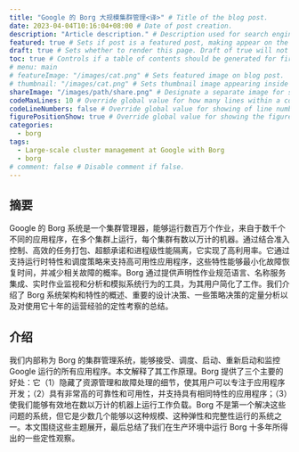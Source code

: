 ```yaml
---
title: "Google 的 Borg 大规模集群管理<译>" # Title of the blog post.
date: 2023-04-04T10:16:04+08:00 # Date of post creation.
description: "Article description." # Description used for search engine.
featured: true # Sets if post is a featured post, making appear on the home page side bar.
draft: true # Sets whether to render this page. Draft of true will not be rendered.
toc: true # Controls if a table of contents should be generated for first-level links automatically.
# menu: main
# featureImage: "/images/cat.png" # Sets featured image on blog post.
# thumbnail: "/images/cat.png" # Sets thumbnail image appearing inside card on homepage.
shareImage: "/images/path/share.png" # Designate a separate image for social media sharing.
codeMaxLines: 10 # Override global value for how many lines within a code block before auto-collapsing.
codeLineNumbers: false # Override global value for showing of line numbers within code block.
figurePositionShow: true # Override global value for showing the figure label.
categories:
  - borg
tags:
  - Large-scale cluster management at Google with Borg
  - borg
# comment: false # Disable comment if false.
---
```


## 摘要  
Google 的 Borg 系统是一个集群管理器，能够运行数百万个作业，来自于数千个不同的应用程序，在多个集群上运行，每个集群有数以万计的机器。通过结合准入控制、高效的任务打包、超额承诺和进程级性能隔离，它实现了高利用率。它通过支持运行时特性和调度策略来支持高可用性应用程序，这些特性能够最小化故障恢复时间，并减少相关故障的概率。Borg 通过提供声明性作业规范语言、名称服务集成、实时作业监视和分析和模拟系统行为的工具，为其用户简化了工作。我们介绍了 Borg 系统架构和特性的概述、重要的设计决策、一些策略决策的定量分析以及对使用它十年的运营经验的定性考察的总结。  

## 介绍  
我们内部称为 Borg 的集群管理系统，能够接受、调度、启动、重新启动和监控 Google 运行的所有应用程序。本文解释了其工作原理。Borg 提供了三个主要的好处：它（1）隐藏了资源管理和故障处理的细节，使其用户可以专注于应用程序开发；（2）具有非常高的可靠性和可用性，并支持具有相同特性的应用程序；（3）使我们能够有效地在数以万计的机器上运行工作负载。Borg 不是第一个解决这些问题的系统，但它是少数几个能够以这种规模、这种弹性和完整性运行的系统之一。本文围绕这些主题展开，最后总结了我们在生产环境中运行 Borg 十多年所得出的一些定性观察。  
